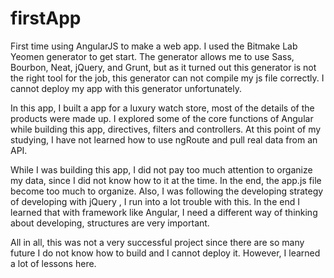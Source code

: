 # firstApp

First time using AngularJS to make a web app. I used the Bitmake Lab Yeomen generator to get start. The generator allows me to use Sass, Bourbon, Neat, jQuery, and Grunt, but as it turned out this generator is not the right tool for the job, this generator can not compile my js file correctly. I cannot deploy my app with this generator unfortunately.

In this app, I built a app for a luxury watch store, most of the details of the products were made up. I explored some of the core functions of Angular while building this app, directives, filters and controllers. At this point of my studying, I have not learned how to use ngRoute and pull real data from an API. 

While I was building this app, I did not pay too much attention to organize my data, since I did not know how to it at the time. In the end, the app.js file become too much to organize. Also, I was following the developing strategy of developing with jQuery , I run into a lot trouble with this. In the end I learned that with framework like Angular, I need a different way of thinking about developing, structures are very important.

All in all, this was not a very successful project since there are so many future I do not know how to build and I cannot deploy it. However, I learned a lot of lessons here.
